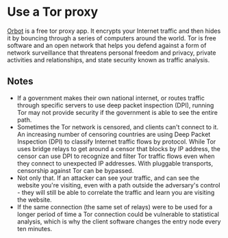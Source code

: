# Use a Tor proxy

[Orbot](https://apps.apple.com/gb/app/orbot/id1609461599) is a free tor proxy app. It encrypts your Internet traffic and then hides it by bouncing through a series of 
computers around the world. Tor is free software and an open network that helps you defend against a form of network surveillance that threatens personal freedom and privacy, private activities and relationships, and state security 
known as traffic analysis.

## Notes

* If a government makes their own national internet, or routes traffic through specific servers to use deep packet inspection (DPI), running Tor may not provide security if the government is able to see the entire path. 
* Sometimes the Tor network is censored, and clients can't connect to it. An increasing number of censoring countries are using Deep Packet Inspection (DPI) to classify Internet traffic flows by protocol. While Tor uses bridge relays to get around a censor that blocks by IP address, the censor can use DPI to recognize and filter Tor traffic flows even when they connect to unexpected IP addresses. With pluggable transports, censorship against Tor can be bypassed.
* Not only that. If an attacker can see your traffic, and can see the website you're visiting, even with a path outside the adversary's control - they will still be able to correlate the traffic and learn you are visiting the website.
* If the same connection (the same set of relays) were to be used for a longer period of time a Tor connection could be vulnerable to statistical analysis, which is why the client software changes the entry node every ten minutes.
